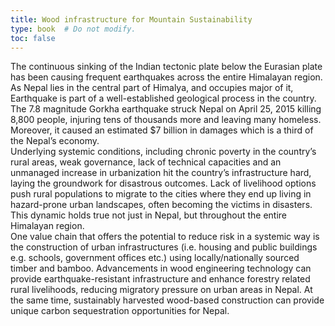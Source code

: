 ```yaml
---
title: Wood infrastructure for Mountain Sustainability
type: book  # Do not modify.
toc: false
---
```

The continuous sinking of the Indian tectonic plate below the Eurasian plate has been causing
frequent earthquakes across the entire Himalayan region. As Nepal lies in the central part of Himalya,
and occupies major of it, Earthquake is part of a well-established geological process in the country.
The 7.8 magnitude Gorkha earthquake struck Nepal on April 25, 2015 killing 8,800 people, injuring
tens of thousands more and leaving many homeless. Moreover, it caused an estimated $7 billion in
damages which is a third of the Nepal’s economy.\
Underlying systemic conditions, including chronic poverty in the country’s rural areas, weak
governance, lack of technical capacities and an unmanaged increase in urbanization hit the country’s
infrastructure hard, laying the groundwork for disastrous outcomes. Lack of livelihood options push
rural populations to migrate to the cities where they end up living in hazard-prone urban landscapes,
often becoming the victims in disasters. This dynamic holds true not just in Nepal, but throughout the
entire Himalayan region.\
One value chain that offers the potential to reduce risk in a systemic way is the construction of urban
infrastructures (i.e. housing and public buildings e.g. schools, government offices etc.) using
locally/nationally sourced timber and bamboo. Advancements in wood engineering technology can
provide earthquake-resistant infrastructure and enhance forestry related rural livelihoods, reducing
migratory pressure on urban areas in Nepal. At the same time, sustainably harvested wood-based
construction can provide unique carbon sequestration opportunities for Nepal.
